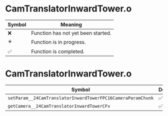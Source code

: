 # CamTranslatorInwardTower.o
| Symbol | Meaning 
| ------------- | ------------- 
| :x: | Function has not yet been started. 
| :eight_pointed_black_star: | Function is in progress. 
| :white_check_mark: | Function is completed. 


# CamTranslatorInwardTower.o
| Symbol | Decompiled? |
| ------------- | ------------- |
| `setParam__24CamTranslatorInwardTowerFPC16CameraParamChunk` | :white_check_mark: |
| `getCamera__24CamTranslatorInwardTowerCFv` | :white_check_mark: |
